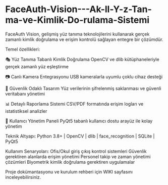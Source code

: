 # FaceAuth-Vision---Ak-ll-Y-z-Tan-ma-ve-Kimlik-Do-rulama-Sistemi
FaceAuth Vision, gelişmiş yüz tanıma teknolojilerini kullanarak gerçek zamanlı kimlik doğrulama ve erişim kontrolü sağlayan entegre bir çözümdür. 

Temel özellikleri:

🎭 Yüz Tanıma Tabanlı Kimlik Doğrulama
OpenCV ve dlib kütüphaneleriyle gerçek zamanlı yüz eşleştirme

📷 Canlı Kamera Entegrasyonu
USB kameralarla uyumlu çoklu cihaz desteği

🔐 Güvenlik Odaklı Tasarım
Yüz verilerinin şifrelenmiş saklanması ve güvenli veritabanı yönetimi

📊 Detaylı Raporlama Sistemi
CSV/PDF formatında erişim logları ve istatistiksel analizler

👥 Kullanıcı Yönetim Paneli
PyQt5 tabanlı kullanıcı dostu arayüz ile kolay yönetim

Teknik Altyapı:
Python 3.8+ | OpenCV | dlib | face_recognition | SQLite | PyQt5

Kullanım Senaryoları:
Ofis/Okul giriş çıkış kontrol sistemleri
Güvenlik gerektiren alanlarda erişim yönetimi
Personel takip ve zaman yönetimi çözümleri
Biyometrik kimlik doğrulama gerektiren uygulamalar

Proje dokümantasyonu ve kurulum rehberi için WIKI sayfasını inceleyebilirsiniz.
